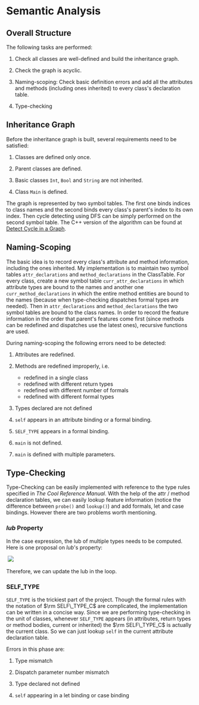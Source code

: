 # Semantic Analysis

## Overall Structure

The following tasks are performed:

1. Check all classes are well-defined and build the inheritance graph.

2. Check the graph is acyclic.

3. Naming-scoping: Check basic definition errors and add all the attributes and methods (including ones inherited) to every class's declaration table.

4. Type-checking

## Inheritance Graph

Before the inheritance graph is built, several requirements need to be satisfied:

1. Classes are defined only once.

2. Parent classes are defined.

3. Basic classes `Int`, `Bool` and `String` are not inherited.

4. Class `Main` is defined.

The graph is represented by two symbol tables. The first one binds indices to class names and the second binds every class's parent's index to its own index. Then cycle detecting using DFS can be simply performed on the second symbol table. The C++ version of the algorithm can be found at [Detect Cycle in a Graph](https://www.geeksforgeeks.org/detect-cycle-in-a-graph/).

## Naming-Scoping

The basic idea is to record every class's attribute and method information, including the ones inherited. My implementation is to maintain two symbol tables `attr_declarations` and `method_declarations` in the ClassTable. For every class, create a new symbol table `curr_attr_declarations` in which attribute types are bound to the names and another one `curr_method_declarations` in which the entire method entities are bound to the names (because when type-checking dispatches formal types are needed). Then in `attr_declarations` and `method_declarations` the two symbol tables are bound to the class names. In order to record the feature information in the order that parent's features come first (since methods can be redefined and dispatches use the latest ones), recursive functions are used.

During naming-scoping the following errors need to be detected:

1. Attributes are redefined.

2. Methods are redefined improperly, i.e.
    * redefined in a single class
    * redefined with different return types
    * redefined with different number of formals
    * redefined with different formal types

3. Types declared are not defined

4. `self` appears in an attribute binding or a formal binding.

5. `SELF_TYPE` appears in a formal binding.

6. `main` is not defined.

7. `main` is defined with multiple parameters.

## Type-Checking

Type-Checking can be easily implemented with reference to the type rules specified in *The Cool Reference Manual*. With the help of the attr / method declaration tables, we can easily lookup feature information (notice the difference between `probe()` and `lookup()`) and add formals, let and case bindings. However there are two problems worth mentioning.

### $lub$ Property

In the case expression, the lub of multiple types needs to be computed. Here is one proposal on $lub$'s property:

<img scr="http://latex.codecogs.com/gif.latex?$$lub(x_1, x_2, \dots, x_n)=lub(x_1, lub(x_2, \dots, x_n))$$">

<img src="http://latex.codecogs.com/gif.latex?$${\rm Proof: let}\,lub(x_1, x_2, \dots, x_n)=L,\,lub(x_1, lub(x_2, \dots, x_n))=R \\ \because lub(x_2, \dots, x_n)\leq R \\ \therefore x_2,\dots,x_n\leq R \\ \because x_1\leq R \\ \therefore R\in ancestor(x_1,\dots,x_n) \\ \therefore L\leq R \\ \because ancestor(x_1,\dots,x_n)\subseteq ancestor(x_2,\dots,x_n) \\ \therefore lub(x_2, \dots, x_n)\leq L \\ \because x_1\leq L \\ \therefore L\in ancestor(x_1,lub(x_2, \dots, x_n)) \\ \therefore R\leq L \\ \therefore L=R$$">

Therefore, we can update the lub in the loop.

### SELF_TYPE

`SELF_TYPE` is the trickiest part of the project. Though the formal rules with the notation of $\rm SELF\_TYPE_C$ are complicated, the implementation can be written in a concise way. Since we are performing type-checking in the unit of classes, whenever `SELF_TYPE` appears (in attributes, return types or method bodies, current or inherited) the $\rm SELF\_TYPE_C$ is actually the current class. So we can just lookup `self` in the current attribute declaration table.

Errors in this phase are:

1. Type mismatch

2. Dispatch parameter number mismatch

3. Type declared not defined

4. `self` appearing in a let binding or case binding
